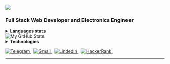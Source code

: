 ![](https://komarev.com/ghpvc/?username=ekrishnakishor&color=blue)
<h3 align="left">Full Stack Web Developer and Electronics Engineer</h3>

<!--![](https://github-readme-stats.vercel.app/api/top-langs/?username=ekrishnakishor&theme=blue-green)-->

<details>
  <summary><b>Languages stats</b></summary>
  <br/>
  <picture align="left">
    <source media="(prefers-color-scheme: dark)" srcset="https://github-profile-summary-cards.vercel.app/api/cards/repos-per-language?username=ekrishnakishor&theme=nord_dark">
    <source media="(prefers-color-scheme: light)"srcset="https://github-profile-summary-cards.vercel.app/api/cards/repos-per-language?username=ekrishnakishor&theme=nord_bright">
    <img alt="Repos per language" src="https://github-profile-summary-cards.vercel.app/api/cards/repos-per-language?username=ekrishnakishor&theme=nord_dark">
  </picture>
  <picture align="right">
    <source media="(prefers-color-scheme: dark)" srcset="https://github-profile-summary-cards.vercel.app/api/cards/most-commit-language?username=ekrishnakishor&theme=nord_dark">
    <source media="(prefers-color-scheme: light)"srcset="https://github-profile-summary-cards.vercel.app/api/cards/most-commit-language?username=ekrishnakishor&theme=nord_bright">
    <img alt="Most commit languages" src="https://github-profile-summary-cards.vercel.app/api/cards/most-commit-language?username=ekrishnakishor&theme=nord_dark">
  </picture>
</details>

<picture>
  <source media="(prefers-color-scheme: dark)" srcset="https://github-profile-summary-cards.vercel.app/api/cards/profile-details?username=ekrishnakishor&theme=nord_dark">
  <source media="(prefers-color-scheme: light)"srcset="https://github-profile-summary-cards.vercel.app/api/cards/profile-details?username=ekrishnakishor&theme=nord_bright">
  <img alt="My GitHub Stats" src="https://github-profile-summary-cards.vercel.app/api/cards/profile-details?username=ekrishnakishor&theme=nord_dark">
</picture>


<details>
  <summary><b>Technologies</b></summary>
  <br />
  
  ![HTML5](https://img.shields.io/badge/html5-%23E34F26.svg?style=for-the-badge&logo=html5&logoColor=white)
  ![CSS3](https://img.shields.io/badge/css3-%231572B6.svg?style=for-the-badge&logo=css3&logoColor=white)
  ![Python](https://img.shields.io/badge/python-3670A0?style=for-the-badge&logo=python&logoColor=ffdd54)
  ![JavaScript](https://img.shields.io/badge/javascript-%23323330.svg?style=for-the-badge&logo=javascript&logoColor=%23F7DF1E)
  ![React Router](https://img.shields.io/badge/React_Router-CA4245?style=for-the-badge&logo=react-router&logoColor=white)
  ![SASS](https://img.shields.io/badge/SASS-hotpink.svg?style=for-the-badge&logo=SASS&logoColor=white)
  ![Redux](https://img.shields.io/badge/redux-%23593d88.svg?style=for-the-badge&logo=redux&logoColor=white)
  ![React](https://img.shields.io/badge/react-%2320232a.svg?style=for-the-badge&logo=react&logoColor=%2361DAFB)
  ![NodeJS](https://img.shields.io/badge/node.js-6DA55F?style=for-the-badge&logo=node.js&logoColor=white)
  ![MUI](https://img.shields.io/badge/MUI-%230081CB.svg?style=for-the-badge&logo=mui&logoColor=white)
  ![JWT](https://img.shields.io/badge/JWT-black?style=for-the-badge&logo=JSON%20web%20tokens)
  ![jQuery](https://img.shields.io/badge/jquery-%230769AD.svg?style=for-the-badge&logo=jquery&logoColor=white)
  ![FastAPI](https://img.shields.io/badge/FastAPI-005571?style=for-the-badge&logo=fastapi)
  ![Django](https://img.shields.io/badge/django-%23092E20.svg?style=for-the-badge&logo=django&logoColor=white)
  ![DjangoREST](https://img.shields.io/badge/DJANGO-REST-ff1709?style=for-the-badge&logo=django&logoColor=white&color=ff1709&labelColor=gray)
  ![Bootstrap](https://img.shields.io/badge/bootstrap-%23563D7C.svg?style=for-the-badge&logo=bootstrap&logoColor=white)
  ![C](https://img.shields.io/badge/c-%2300599C.svg?style=for-the-badge&logo=c&logoColor=white)
  ![C++](https://img.shields.io/badge/c++-%2300599C.svg?style=for-the-badge&logo=c%2B%2B&logoColor=white)
  ![Vim](https://img.shields.io/badge/VIM-%2311AB00.svg?style=for-the-badge&logo=vim&logoColor=white)
  ![Visual Studio Code](https://img.shields.io/badge/Visual%20Studio%20Code-0078d7.svg?style=for-the-badge&logo=visual-studio-code&logoColor=white)
  ![Jupyter Notebook](https://img.shields.io/badge/jupyter-%23FA0F00.svg?style=for-the-badge&logo=jupyter&logoColor=white)
  ![Visual Studio](https://img.shields.io/badge/Visual%20Studio-5C2D91.svg?style=for-the-badge&logo=visual-studio&logoColor=white) 
  ![Postman](https://img.shields.io/badge/Postman-FF6C37?style=for-the-badge&logo=postman&logoColor=white)
  ![Trello](https://img.shields.io/badge/Trello-%23026AA7.svg?style=for-the-badge&logo=Trello&logoColor=white)
</details>


<p align="left">
  <a href="https://t.me/jrnair13" target="_blank">
    <picture>
      <source media="(prefers-color-scheme: dark)" srcset="https://img.shields.io/badge/telegram-2e3440.svg?&style=for-the-badge&logo=telegram">
      <source media="(prefers-color-scheme: light)"srcset="https://img.shields.io/badge/telegram-eceff4.svg?&style=for-the-badge&logo=telegram">
      <img alt="Telegram" src="https://img.shields.io/badge/telegram-eceff4.svg?&style=for-the-badge&logo=telegram">
    </picture>
  </a>&nbsp;
  <a href="mailto:info.krishnakishor@gmail.com">
    <picture>
      <source media="(prefers-color-scheme: dark)" srcset="https://img.shields.io/badge/gmail-2e3440.svg?&style=for-the-badge&logo=gmail&logoColor=D14836">
      <source media="(prefers-color-scheme: light)"srcset="https://img.shields.io/badge/gmail-eceff4.svg?&style=for-the-badge&logo=gmail&logoColor=D14836">
      <img alt="Gmail" src="https://img.shields.io/badge/gmail-eceff4.svg?&style=for-the-badge&logo=gmail&logoColor=D14836">
    </picture>
  </a>&nbsp;
  <a href="https://www.linkedin.com/in/imkrishna13" target="_blank">
    <picture>
      <source media="(prefers-color-scheme: dark)" srcset="https://img.shields.io/badge/linkedin-2e3440.svg?&style=for-the-badge&logo=linkedin&logoColor=0A66C2">
      <source media="(prefers-color-scheme: light)"srcset="https://img.shields.io/badge/linkedin-eceff4.svg?&style=for-the-badge&logo=linkedin&logoColor=0A66C2">
      <img alt="LindedIn" src="https://img.shields.io/badge/linkedin-eceff4.svg?&style=for-the-badge&logo=linkedin&logoColor=0A66C2">
    </picture>
  </a>&nbsp;
  <a href="https://www.hackerrank.com/krishnakishor" target="_blank">
    <picture>
      <source media="(prefers-color-scheme: dark)" srcset="https://img.shields.io/badge/HackerRank-2e3440.svg?&style=for-the-badge&logo=hackerrank&logoColor=2fc966">
      <source media="(prefers-color-scheme: light)"srcset="https://img.shields.io/badge/HackerRank-eceff4.svg?&style=for-the-badge&logo=hackerrank&logoColor=2fc966">
      <img alt="HackerRank" src="https://img.shields.io/badge/HackerRank-eceff4.svg?&style=for-the-badge&logo=hackerrank&logoColor=2fc966">
    </picture>
  </a>&nbsp;
</p>
<hr/>
